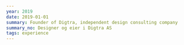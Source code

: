 ```yaml
---
year: 2019
date: 2019-01-01
summary: Founder of Digtra, independent design consulting company
summary_no: Designer og eier i Digtra AS
tags: experience
---
```

